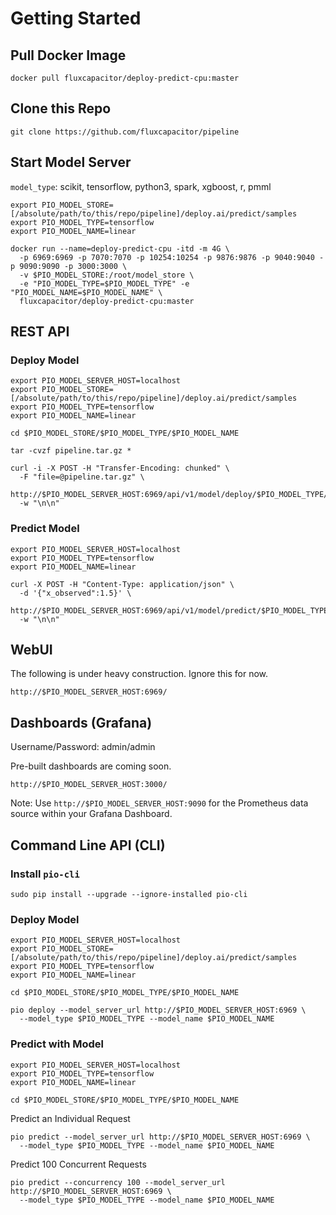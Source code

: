 # Getting Started 

## Pull Docker Image 
```
docker pull fluxcapacitor/deploy-predict-cpu:master
```

## Clone this Repo
```
git clone https://github.com/fluxcapacitor/pipeline
```

## Start Model Server
`model_type`: scikit, tensorflow, python3, spark, xgboost, r, pmml
```
export PIO_MODEL_STORE=[/absolute/path/to/this/repo/pipeline]/deploy.ai/predict/samples
export PIO_MODEL_TYPE=tensorflow
export PIO_MODEL_NAME=linear
```
```
docker run --name=deploy-predict-cpu -itd -m 4G \
  -p 6969:6969 -p 7070:7070 -p 10254:10254 -p 9876:9876 -p 9040:9040 -p 9090:9090 -p 3000:3000 \
  -v $PIO_MODEL_STORE:/root/model_store \
  -e "PIO_MODEL_TYPE=$PIO_MODEL_TYPE" -e "PIO_MODEL_NAME=$PIO_MODEL_NAME" \
  fluxcapacitor/deploy-predict-cpu:master
```

## REST API
### Deploy Model
```
export PIO_MODEL_SERVER_HOST=localhost
export PIO_MODEL_STORE=[/absolute/path/to/this/repo/pipeline]/deploy.ai/predict/samples
export PIO_MODEL_TYPE=tensorflow
export PIO_MODEL_NAME=linear
```
```
cd $PIO_MODEL_STORE/$PIO_MODEL_TYPE/$PIO_MODEL_NAME

tar -cvzf pipeline.tar.gz *
```
```
curl -i -X POST -H "Transfer-Encoding: chunked" \
  -F "file=@pipeline.tar.gz" \
  http://$PIO_MODEL_SERVER_HOST:6969/api/v1/model/deploy/$PIO_MODEL_TYPE/$PIO_MODEL_NAME
  -w "\n\n"
```

### Predict Model
```
export PIO_MODEL_SERVER_HOST=localhost
export PIO_MODEL_TYPE=tensorflow
export PIO_MODEL_NAME=linear
```
```
curl -X POST -H "Content-Type: application/json" \
  -d '{"x_observed":1.5}' \
  http://$PIO_MODEL_SERVER_HOST:6969/api/v1/model/predict/$PIO_MODEL_TYPE/$PIO_MODEL_NAME
  -w "\n\n"
```

## WebUI
The following is under heavy construction.  Ignore this for now. 
```
http://$PIO_MODEL_SERVER_HOST:6969/
```

## Dashboards (Grafana)
Username/Password: admin/admin

Pre-built dashboards are coming soon.
```
http://$PIO_MODEL_SERVER_HOST:3000/
```
Note:  Use `http://$PIO_MODEL_SERVER_HOST:9090` for the Prometheus data source within your Grafana Dashboard.


## Command Line API (CLI) 
### Install `pio-cli`
```
sudo pip install --upgrade --ignore-installed pio-cli
```

### Deploy Model
```
export PIO_MODEL_SERVER_HOST=localhost
export PIO_MODEL_STORE=[/absolute/path/to/this/repo/pipeline]/deploy.ai/predict/samples
export PIO_MODEL_TYPE=tensorflow
export PIO_MODEL_NAME=linear
```
```
cd $PIO_MODEL_STORE/$PIO_MODEL_TYPE/$PIO_MODEL_NAME
```
```
pio deploy --model_server_url http://$PIO_MODEL_SERVER_HOST:6969 \
  --model_type $PIO_MODEL_TYPE --model_name $PIO_MODEL_NAME
```

### Predict with Model
```
export PIO_MODEL_SERVER_HOST=localhost
export PIO_MODEL_TYPE=tensorflow
export PIO_MODEL_NAME=linear
```
```
cd $PIO_MODEL_STORE/$PIO_MODEL_TYPE/$PIO_MODEL_NAME
```

Predict an Individual Request
```
pio predict --model_server_url http://$PIO_MODEL_SERVER_HOST:6969 \
  --model_type $PIO_MODEL_TYPE --model_name $PIO_MODEL_NAME
```

Predict 100 Concurrent Requests
```
pio predict --concurrency 100 --model_server_url http://$PIO_MODEL_SERVER_HOST:6969 \
  --model_type $PIO_MODEL_TYPE --model_name $PIO_MODEL_NAME
```
